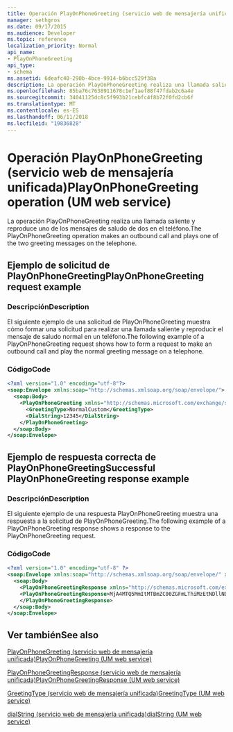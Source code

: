 ```yaml
---
title: Operación PlayOnPhoneGreeting (servicio web de mensajería unificada)
manager: sethgros
ms.date: 09/17/2015
ms.audience: Developer
ms.topic: reference
localization_priority: Normal
api_name:
- PlayOnPhoneGreeting
api_type:
- schema
ms.assetid: 6deafc40-290b-4bce-9914-b6bcc529f38a
description: La operación PlayOnPhoneGreeting realiza una llamada saliente y reproduce uno de los mensajes de saludo de dos en el teléfono.
ms.openlocfilehash: 85ba76c7638911678c1ef1aef88f47fdab2c6a4e
ms.sourcegitcommit: 34041125dc8c5f993b21cebfc4f8b72f0fd2cb6f
ms.translationtype: MT
ms.contentlocale: es-ES
ms.lasthandoff: 06/11/2018
ms.locfileid: "19836828"
---
```

# <a name="playonphonegreeting-operation-um-web-service"></a><span data-ttu-id="bf791-103">Operación PlayOnPhoneGreeting (servicio web de mensajería unificada)</span><span class="sxs-lookup"><span data-stu-id="bf791-103">PlayOnPhoneGreeting operation (UM web service)</span></span>

<span data-ttu-id="bf791-104">La operación PlayOnPhoneGreeting realiza una llamada saliente y reproduce uno de los mensajes de saludo de dos en el teléfono.</span><span class="sxs-lookup"><span data-stu-id="bf791-104">The PlayOnPhoneGreeting operation makes an outbound call and plays one of the two greeting messages on the telephone.</span></span>
  
## <a name="playonphonegreeting-request-example"></a><span data-ttu-id="bf791-105">Ejemplo de solicitud de PlayOnPhoneGreeting</span><span class="sxs-lookup"><span data-stu-id="bf791-105">PlayOnPhoneGreeting request example</span></span>

### <a name="description"></a><span data-ttu-id="bf791-106">Descripción</span><span class="sxs-lookup"><span data-stu-id="bf791-106">Description</span></span>

<span data-ttu-id="bf791-107">El siguiente ejemplo de una solicitud de PlayOnPhoneGreeting muestra cómo formar una solicitud para realizar una llamada saliente y reproducir el mensaje de saludo normal en un teléfono.</span><span class="sxs-lookup"><span data-stu-id="bf791-107">The following example of a PlayOnPhoneGreeting request shows how to form a request to make an outbound call and play the normal greeting message on a telephone.</span></span>
  
### <a name="code"></a><span data-ttu-id="bf791-108">Código</span><span class="sxs-lookup"><span data-stu-id="bf791-108">Code</span></span>

```XML
<?xml version="1.0" encoding="utf-8"?>
<soap:Envelope xmlns:soap="http://schemas.xmlsoap.org/soap/envelope/">
  <soap:Body>
    <PlayOnPhoneGreeting xmlns="http://schemas.microsoft.com/exchange/services/2006/messages">
      <GreetingType>NormalCustom</GreetingType>
      <DialString>12345</DialString>
    </PlayOnPhoneGreeting>
  </soap:Body>
</soap:Envelope>
```

## <a name="successful-playonphonegreeting-response-example"></a><span data-ttu-id="bf791-109">Ejemplo de respuesta correcta de PlayOnPhoneGreeting</span><span class="sxs-lookup"><span data-stu-id="bf791-109">Successful PlayOnPhoneGreeting response example</span></span>

### <a name="description"></a><span data-ttu-id="bf791-110">Descripción</span><span class="sxs-lookup"><span data-stu-id="bf791-110">Description</span></span>

<span data-ttu-id="bf791-111">El siguiente ejemplo de una respuesta PlayOnPhoneGreeting muestra una respuesta a la solicitud de PlayOnPhoneGreeting.</span><span class="sxs-lookup"><span data-stu-id="bf791-111">The following example of a PlayOnPhoneGreeting response shows a response to the PlayOnPhoneGreeting request.</span></span>
  
### <a name="code"></a><span data-ttu-id="bf791-112">Código</span><span class="sxs-lookup"><span data-stu-id="bf791-112">Code</span></span>

```XML
<?xml version="1.0" encoding="utf-8" ?> 
<soap:Envelope xmlns:soap="http://schemas.xmlsoap.org/soap/envelope/" xmlns:xsi="http://www.w3.org/2001/XMLSchema-instance" xmlns:xsd="http://www.w3.org/2001/XMLSchema">
  <soap:Body>
    <PlayOnPhoneGreetingResponse xmlns="http://schemas.microsoft.com/exchange/services/2006/messages">
    <PlayOnPhoneGreetingResponse>MjA4MTQ5MmItMTBmZC00ZGFmLThiMzEtNDllNDJjM2Y3MjIxQGRmLWV1bS0wMS5leGNoYW5nZS5jb3JwLm1pY3Jvc29mdC5jb20=</PlayOnPhoneGreetingResponse> 
    </PlayOnPhoneGreetingResponse>
  </soap:Body>
</soap:Envelope>
```

## <a name="see-also"></a><span data-ttu-id="bf791-113">Ver también</span><span class="sxs-lookup"><span data-stu-id="bf791-113">See also</span></span>



[<span data-ttu-id="bf791-114">PlayOnPhoneGreeting (servicio web de mensajería unificada)</span><span class="sxs-lookup"><span data-stu-id="bf791-114">PlayOnPhoneGreeting (UM web service)</span></span>](playonphonegreeting-um-web-service.md)
  
[<span data-ttu-id="bf791-115">PlayOnPhoneGreetingResponse (servicio web de mensajería unificada)</span><span class="sxs-lookup"><span data-stu-id="bf791-115">PlayOnPhoneGreetingResponse (UM web service)</span></span>](playonphonegreetingresponse-um-web-service.md)
  
[<span data-ttu-id="bf791-116">GreetingType (servicio web de mensajería unificada)</span><span class="sxs-lookup"><span data-stu-id="bf791-116">GreetingType (UM web service)</span></span>](greetingtype-um-web-service.md)
  
[<span data-ttu-id="bf791-117">dialString (servicio web de mensajería unificada)</span><span class="sxs-lookup"><span data-stu-id="bf791-117">dialString (UM web service)</span></span>](dialstring-um-web-service.md)

